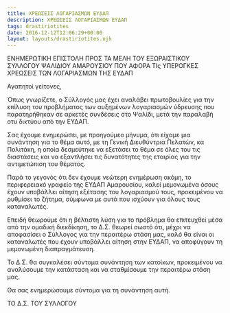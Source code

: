 ```yaml
---
title: ΧΡΕΩΣΕΙΣ ΛΟΓΑΡΙΑΣΜΩΝ ΕΥΔΑΠ
description: ΧΡΕΩΣΕΙΣ ΛΟΓΑΡΙΑΣΜΩΝ ΕΥΔΑΠ
tags: drastiriotites
date: 2016-12-12T12:06:29+00:00
layout: layouts/drastiriotites.njk
---
```

ΕΝΗΜΕΡΩΤΙΚΗ ΕΠΙΣΤΟΛΗ ΠΡΟΣ ΤΑ ΜΕΛΗ ΤΟΥ ΕΞΩΡΑΙΣΤΙΚΟΥ ΣΥΛΛΟΓΟΥ ΨΑΛΙΔΙΟΥ ΑΜΑΡΟΥΣΙΟΥ ΠΟΥ ΑΦΟΡΑ ΤΙς ΥΠΕΡΟΓΚΕΣ ΧΡΕΩΣΕΙΣ ΤΩΝ ΛΟΓΑΡΙΑΣΜΩΝ ΤΗΣ ΕΥΔΑΠ
<!-- excerpt -->
Αγαπητοί γείτονες,

Όπως γνωρίζετε, ο Σύλλογός μας έχει αναλάβει πρωτοβουλίες για την επίλυση του προβλήματος των αυξημένων λογαριασμών ύδρευσης που παρατηρήθηκαν σε αρκετές συνδέσεις στο Ψαλίδι, μετά την παραλαβή οτυ δικτύου από την ΕΥΔΑΠ.

Σας έχουμε ενημερώσει, με προηγούμεο μήνυμα, ότι είχαμε μια συνάντηση για το θέμα αυτό, με τη Γενική Διευθύντρια Πελατών, κα Πολιτάκη, η οποία δεσμεύτηκε να εξετάσει το θέμα σε όλες του τις διαστάσεις και να εξαντλήσει τις δυνατότητες της εταιρίας για την αντιμετώπιση του θέματος.

Παρά το γεγονός ότι δεν έχουμε νεώτερη ενημέρωση ακόμη, το περιφερειακό γραφείο της ΕΥΔΑΠ Αμαρουσίου, καλεί μεμονωμένα όσους έχουν υποβάλλει αίτηση εξέτασης του λογαριασμού τους, προκειμένου να ρυθμίσει το ζήτημα, σύμφωνα με αυτά που ισχύουν για όλους τους καταναλωτές.

Επειδή θεωρούμε ότι η βέλτιστη λύση για το πρόβλημα θα επιτευχθεί μέσα από την ομαδική διεκδίκηση, το Δ.Σ. θεωρεί σωστό ότι, μέχρι να αποφασίσει ο Σύλλογος για την περαιτέρω στάση μας, καλό θα είναι οι καταναλωτές που έχουν υποβάλλει αίτηση στην ΕΥΔΑΠ, να αποφύγουν τη μεμονωμένη διαπραγμάτευση.

Το Δ.Σ. θα συγκαλέσει σύντομα συνάντηση των κατοίκων, προκειμένου να αναλύσουμε την κατάσταση και να σταθμίσουμε την περαιτέρω στάση μας.

Θα σας ενημερώσουμε σύντομα για τη συνάντηση αυτή.

ΤΟ Δ.Σ. ΤΟΥ ΣΥΛΛΟΓΟΥ
